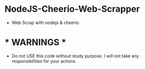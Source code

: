 # NodeJS-Cheerio-Web-Scrapper

* Web Scrap with nodejs & cheerio

# * WARNINGS *
* Do not USE this code without study purpose. I will not take any responsibilities for your actions.
